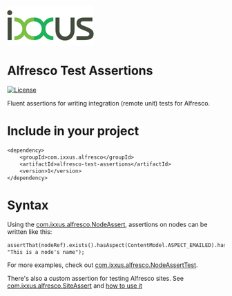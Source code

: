 ![Ixxus](ixxus_logo.png)
# Alfresco Test Assertions
[![License](https://img.shields.io/badge/license-Apache--2.0-blue.svg)](http://www.apache.org/licenses/LICENSE-2.0)

Fluent assertions for writing integration (remote unit) tests for Alfresco.

# Include in your project
```
<dependency>
    <groupId>com.ixxus.alfresco</groupId>
    <artifactId>alfresco-test-assertions</artifactId>
    <version>1</version>
</dependency>
```

# Syntax
Using the [com.ixxus.alfresco.NodeAssert](src/main/java/com/ixxus/alfresco/NodeAssert.java), assertions on nodes can be written like this:
```
assertThat(nodeRef).exists().hasAspect(ContentModel.ASPECT_EMAILED).hasPropertyValue(ContentModel.PROP_NAME, "This is a node's name");
```

For more examples, check out [com.ixxus.alfresco.NodeAssertTest](src/test/java/com/ixxus/alfresco/NodeAssertTest.java).

There's also a custom assertion for testing Alfresco sites. See [com.ixxus.alfresco.SiteAssert](src/main/java/com/ixxus/alfresco/SiteAssert.java) and [how to use it](src/test/java/com/ixxus/alfresco/SiteAssertTest.java)